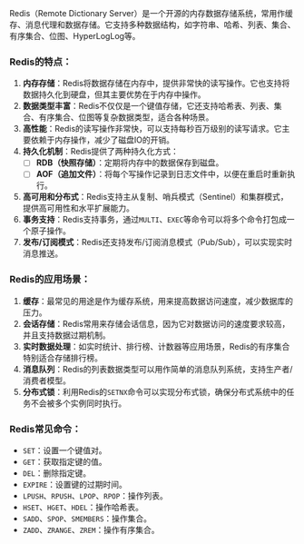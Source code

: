 Redis（Remote Dictionary Server）是一个开源的内存数据存储系统，常用作缓存、消息代理和数据存储。它支持多种数据结构，如字符串、哈希、列表、集合、有序集合、位图、HyperLogLog等。

### Redis的特点：

1. **内存存储**：Redis将数据存储在内存中，提供非常快的读写操作。它也支持将数据持久化到硬盘，但其主要优势在于内存中操作。
2. **数据类型丰富**：Redis不仅仅是一个键值存储，它还支持哈希表、列表、集合、有序集合、位图等复杂数据类型，适合各种场景。
3. **高性能**：Redis的读写操作非常快，可以支持每秒百万级别的读写请求。它主要依赖于内存操作，减少了磁盘IO的开销。
4. **持久化机制**：Redis提供了两种持久化方式：
   - [ ] **RDB（快照存储）**：定期将内存中的数据保存到磁盘。
   - [ ] **AOF（追加文件）**：将每个写操作记录到日志文件中，以便在重启时重新执行。
5. **高可用和分布式**：Redis支持主从复制、哨兵模式（Sentinel）和集群模式，提供高可用性和水平扩展能力。
6. **事务支持**：Redis支持事务，通过`MULTI`、`EXEC`等命令可以将多个命令打包成一个原子操作。
7. **发布/订阅模式**：Redis还支持发布/订阅消息模式（Pub/Sub），可以实现实时消息推送。

### Redis的应用场景：

1. **缓存**：最常见的用途是作为缓存系统，用来提高数据访问速度，减少数据库的压力。
2. **会话存储**：Redis常用来存储会话信息，因为它对数据访问的速度要求较高，并且支持数据过期机制。
3. **实时数据处理**：如实时统计、排行榜、计数器等应用场景，Redis的有序集合特别适合存储排行榜。
4. **消息队列**：Redis的列表数据类型可以用作简单的消息队列系统，支持生产者/消费者模型。
5. **分布式锁**：利用Redis的`SETNX`命令可以实现分布式锁，确保分布式系统中的任务不会被多个实例同时执行。

### Redis常见命令：

- `SET`：设置一个键值对。
- `GET`：获取指定键的值。
- `DEL`：删除指定键。
- `EXPIRE`：设置键的过期时间。
- `LPUSH`、`RPUSH`、`LPOP`、`RPOP`：操作列表。
- `HSET`、`HGET`、`HDEL`：操作哈希表。
- `SADD`、`SPOP`、`SMEMBERS`：操作集合。
- `ZADD`、`ZRANGE`、`ZREM`：操作有序集合。